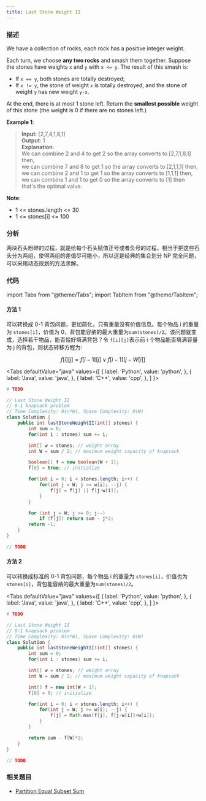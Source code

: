 ```yaml
---
title: Last Stone Weight II
---
```


### 描述

We have a collection of rocks, each rock has a positive integer weight.

Each turn, we choose **any two rocks** and smash them together. Suppose the stones have weights `x` and `y` with `x <= y`. The result of this smash is:

- If `x == y`, both stones are totally destroyed;
- If `x != y`, the stone of weight `x` is totally destroyed, and the stone of weight `y` has new weight `y-x`.

At the end, there is at most 1 stone left. Return the **smallest possible** weight of this stone (the weight is 0 if there are no stones left.)

**Example 1**:

> **Input**: [2,7,4,1,8,1]  
> **Output**: 1  
> **Explanation**:  
> We can combine 2 and 4 to get 2 so the array converts to [2,7,1,8,1] then,  
> we can combine 7 and 8 to get 1 so the array converts to [2,1,1,1] then,  
> we can combine 2 and 1 to get 1 so the array converts to [1,1,1] then,  
> we can combine 1 and 1 to get 0 so the array converts to [1] then that's the optimal value.

**Note**:

- 1 <= stones.length <= 30
- 1 <= stones[i] <= 100

### 分析

两块石头粉碎的过程，就是给每个石头赋值正号或者负号的过程，相当于把这些石头分为两组，使得两组的差值尽可能小，所以这是经典的集合划分 NP 完全问题，可以采用动态规划的方法求解。

### 代码

import Tabs from "@theme/Tabs";
import TabItem from "@theme/TabItem";

#### 方法 1

可以转换成 0-1 背包问题，更加简化，只有重量没有价值信息。每个物品 i 的重量为 `stones[i]`，价值为 0，背包能容纳的最大重量为`sum(stones)/2`。该问题就变成，选择若干物品，能否恰好填满背包？令 `f[i][j]`表示前 i 个物品能否填满容量为 j 的背包，则状态转移方程为:

$$f[i][j] = f[i-1][j] \lor f[i-1][j-W[i]]$$

<Tabs
defaultValue="java"
values={[
{ label: 'Python', value: 'python', },
{ label: 'Java', value: 'java', },
{ label: 'C++', value: 'cpp', },
]
}>
<TabItem value="python">

```python
# TODO
```

</TabItem>
<TabItem value="java">

```java
// Last Stone Weight II
// 0-1 knapsack problem
// Time Complexity: O(n*W), Space Complexity: O(W)
class Solution {
    public int lastStoneWeightII(int[] stones) {
        int sum = 0;
        for(int i : stones) sum += i;

        int[] w = stones; // weight array
        int W = sum / 2; // maximum weight capacity of knapsack

        boolean[] f = new boolean[W + 1];
        f[0] = true; // initialize

        for(int i = 0; i < stones.length; i++) {
            for(int j = W; j >= w[i]; --j) {
                f[j] = f[j] || f[j-w[i]];
            }
        }

        for (int j = W; j >= 0; j--)
            if (f[j]) return sum - j*2;
        return -1;
    }
}
```

</TabItem>
<TabItem value="cpp">

```cpp
// TODO
```

</TabItem>
</Tabs>

#### 方法 2

可以转换成标准的 0-1 背包问题，每个物品 i 的重量为 `stones[i]`，价值也为`stones[i]`，背包能容纳的最大重量为`sum(stones)/2`。

<Tabs
defaultValue="java"
values={[
{ label: 'Python', value: 'python', },
{ label: 'Java', value: 'java', },
{ label: 'C++', value: 'cpp', },
]
}>
<TabItem value="python">

```python
# TODO
```

</TabItem>
<TabItem value="java">

```java
// Last Stone Weight II
// 0-1 knapsack problem
// Time Complexity: O(n*W), Space Complexity: O(W)
class Solution {
    public int lastStoneWeightII(int[] stones) {
        int sum = 0;
        for(int i : stones) sum += i;

        int[] w = stones; // weight array
        int W = sum / 2; // maximum weight capacity of knapsack

        int[] f = new int[W + 1];
        f[0] = 0; // initialize

        for(int i = 0; i < stones.length; i++) {
            for(int j = W; j >= w[i]; --j) {
                f[j] = Math.max(f[j], f[j-w[i]]+w[i]);
            }
        }

        return sum - f[W]*2;
    }
}
```

</TabItem>
<TabItem value="cpp">

```cpp
// TODO
```

</TabItem>
</Tabs>

### 相关题目

- [Partition Equal Subset Sum](partition-equal-subset-sum.md)
